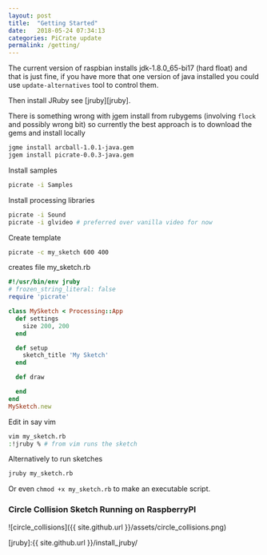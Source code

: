 ```yaml
---
layout: post
title:  "Getting Started"
date:   2018-05-24 07:34:13
categories: PiCrate update
permalink: /getting/
---
```

The current version of raspbian installs jdk-1.8.0_65-bi17 (hard float) and that is just fine, if you have more that one version of java installed you could use `update-alternatives` tool to control them.

Then install JRuby see [jruby][jruby].

There is something wrong with jgem install from rubygems (involving `flock` and possibly wrong bit) so currently the best approach is to download the gems and install locally

```bash
jgme install arcball-1.0.1-java.gem
jgem install picrate-0.0.3-java.gem
```

Install samples

```bash
picrate -i Samples
```

Install processing libraries

```bash
picrate -i Sound
picrate -i glvideo # preferred over vanilla video for now
```

Create template

```bash
picrate -c my_sketch 600 400
```
creates file my_sketch.rb

```ruby
#!/usr/bin/env jruby
# frozen_string_literal: false
require 'picrate'

class MySketch < Processing::App
  def settings
    size 200, 200
  end

  def setup
    sketch_title 'My Sketch'
  end

  def draw

  end
end
MySketch.new

```

Edit in say vim
```bash
vim my_sketch.rb
:!jruby % # from vim runs the sketch
```

Alternatively to run sketches

```bash
jruby my_sketch.rb
```

Or even `chmod +x my_sketch.rb` to make an executable script.

### Circle Collision Sketch Running on RaspberryPI

![circle_collisions]({{ site.github.url }}/assets/circle_collisions.png)

[jruby]:{{ site.github.url }}/install_jruby/
